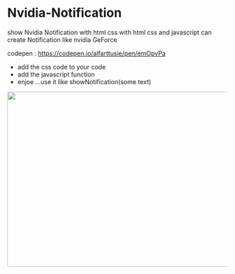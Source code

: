 # Nvidia-Notification
show Nvidia Notification with html css
with html css and javascript can create Notification like nvidia GeForce

codepen : https://codepen.io/alfarttusie/pen/emOpvPa

* add the css code to your code
* add the javascript function
* enjoe ...use it like showNotification(some text)

<img src="https://i.ibb.co/Y8g8DT8/Screenshot-3.png"  width="1400" height="400">
